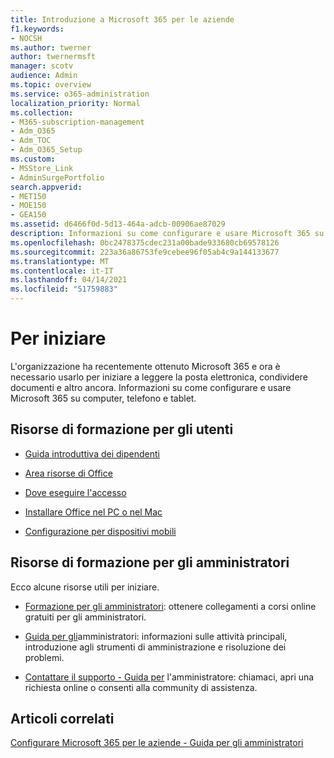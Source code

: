 ```yaml
---
title: Introduzione a Microsoft 365 per le aziende
f1.keywords:
- NOCSH
ms.author: twerner
author: twernermsft
manager: scotv
audience: Admin
ms.topic: overview
ms.service: o365-administration
localization_priority: Normal
ms.collection:
- M365-subscription-management
- Adm_O365
- Adm_TOC
- Adm_O365_Setup
ms.custom:
- MSStore_Link
- AdminSurgePortfolio
search.appverid:
- MET150
- MOE150
- GEA150
ms.assetid: d6466f0d-5d13-464a-adcb-00906ae87029
description: Informazioni su come configurare e usare Microsoft 365 su computer, telefono e tablet.
ms.openlocfilehash: 0bc2478375cdec231a00bade933680cb69578126
ms.sourcegitcommit: 223a36a86753fe9cebee96f05ab4c9a144133677
ms.translationtype: MT
ms.contentlocale: it-IT
ms.lasthandoff: 04/14/2021
ms.locfileid: "51759883"
---
```

# <a name="get-started"></a>Per iniziare

L'organizzazione ha recentemente ottenuto Microsoft 365 e ora è necessario usarlo per iniziare a leggere la posta elettronica, condividere documenti e altro ancora. Informazioni su come configurare e usare Microsoft 365 su computer, telefono e tablet.

## <a name="training-resources-for-your-users"></a>Risorse di formazione per gli utenti


- [Guida introduttiva dei dipendenti](https://support.microsoft.com/office/b9700090-ce64-4046-ab92-ce8488a7bc0f)
    
- [Area risorse di Office](https://support.microsoft.com/office/b8f02f81-ec85-4493-a39b-4c48e6bc4bfb)
    
- [Dove eseguire l'accesso](https://support.microsoft.com/office/e9eb7d51-5430-4929-91ab-6157c5a050b4)
    
- [Installare Office nel PC o nel Mac](https://support.microsoft.com/office/4414eaaf-0478-48be-9c42-23adc4716658)
    
- [Configurazione per dispositivi mobili](https://support.microsoft.com/office/7dabb6cb-0046-40b6-81fe-767e0b1f014f)
    
## <a name="training-resources-for-you-the-admin"></a>Risorse di formazione per gli amministratori

Ecco alcune risorse utili per iniziare.
  
- [Formazione per gli amministratori](../index.yml): ottenere collegamenti a corsi online gratuiti per gli amministratori.
    
- [Guida per gli](https://docs.microsoft.com/microsoft-365/business-video/admin-center-overview)amministratori: informazioni sulle attività principali, introduzione agli strumenti di amministrazione e risoluzione dei problemi.
    
- [Contattare il supporto - Guida per](../contact-support-for-business-products.md) l'amministratore: chiamaci, apri una richiesta online o consenti alla community di assistenza. 
    
## <a name="related-articles"></a>Articoli correlati

[Configurare Microsoft 365 per le aziende - Guida per gli amministratori](../setup/setup.md)